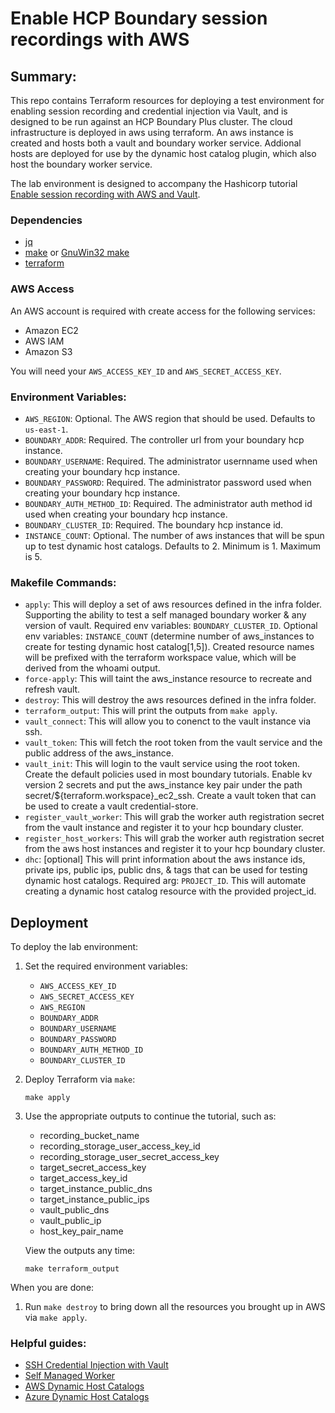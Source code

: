 # Enable HCP Boundary session recordings with AWS

## Summary:

This repo contains Terraform resources for deploying a test environment for
enabling session recording and credential injection via Vault, and is designed
to be run against an HCP Boundary Plus cluster. The cloud infrastructure is
deployed in aws using terraform. An aws instance is created and hosts both a
vault and boundary worker service. Addional hosts are deployed for use by the
dynamic host catalog plugin, which also host the boundary worker service.

The lab environment is designed to accompany the Hashicorp tutorial [Enable
session recording with AWS and
Vault](https://learn.hashicorp.com/tutorials/boundary/host-management/aws-session-rec-vault).

### Dependencies

- [jq](https://stedolan.github.io/jq/download/)
- [make](https://www.gnu.org/software/make/) or [GnuWin32
  make](https://gnuwin32.sourceforge.net/packages/make.htm)
- [terraform](https://developer.hashicorp.com/terraform/tutorials/aws-get-started/install-cli)

### AWS Access

An AWS account is required with create access for the following services:
  - Amazon EC2
  - AWS IAM
  - Amazon S3

You will need your `AWS_ACCESS_KEY_ID` and `AWS_SECRET_ACCESS_KEY`.

### Environment Variables:

- `AWS_REGION`: Optional. The AWS region that should be used. Defaults to
  `us-east-1`.
- `BOUNDARY_ADDR`: Required. The controller url from your boundary hcp instance.
- `BOUNDARY_USERNAME`: Required. The administrator usernname used when creating
  your boundary hcp instance.
- `BOUNDARY_PASSWORD`: Required. The administrator password used when creating
  your boundary hcp instance.
- `BOUNDARY_AUTH_METHOD_ID`: Required. The administrator auth method id used
  when creating your boundary hcp instance.
- `BOUNDARY_CLUSTER_ID`: Required. The boundary hcp instance id.
- `INSTANCE_COUNT`: Optional. The number of aws instances that will be spun up
  to test dynamic host catalogs. Defaults to 2. Minimum is 1. Maximum is 5.

### Makefile Commands:

- `apply`: This will deploy a set of aws resources defined in the infra folder.
  Supporting the ability to test a self managed boundary worker & any version of
  vault. Required env variables: `BOUNDARY_CLUSTER_ID`. Optional env variables:
  `INSTANCE_COUNT` (determine number of aws_instances to create for testing
  dynamic host catalog[1,5]). Created resource names will be prefixed with the
  terraform workspace value, which will be derived from the whoami output.
- `force-apply`: This will taint the aws_instance resource to recreate and
  refresh vault.
- `destroy`: This will destroy the aws resources defined in the infra folder.
- `terraform_output`: This will print the outputs from `make apply`.
- `vault_connect`: This will allow you to conenct to the vault instance via ssh.
- `vault_token`: This will fetch the root token from the vault service and the
  public address of the aws_instance.
- `vault_init`: This will login to the vault service using the root token.
  Create the default policies used in most boundary tutorials. Enable kv version
  2 secrets and put the aws_instance key pair under the path
  secret/${terraform.workspace}_ec2_ssh. Create a vault token that can be used
  to create a vault credential-store.
- `register_vault_worker`: This will grab the worker auth registration secret
  from the vault instance and register it to your hcp boundary cluster.
- `register_host_workers`: This will grab the worker auth registration secret
  from the aws host instances and register it to your hcp boundary cluster.
- `dhc`: [optional] This will print information about the aws instance ids,
  private ips, public ips, public dns, & tags that can be used for testing
  dynamic host catalogs. Required arg: `PROJECT_ID`. This will automate creating
  a dynamic host catalog resource with the provided project_id.

## Deployment

To deploy the lab environment:

1. Set the required environment variables:
   - `AWS_ACCESS_KEY_ID`
   - `AWS_SECRET_ACCESS_KEY`
   - `AWS_REGION`
   - `BOUNDARY_ADDR`
   - `BOUNDARY_USERNAME`
   - `BOUNDARY_PASSWORD`
   - `BOUNDARY_AUTH_METHOD_ID`
   - `BOUNDARY_CLUSTER_ID`

1. Deploy Terraform via `make`:
   ```shell
   make apply
   ```

1. Use the appropriate outputs to continue the tutorial, such as:
   - recording_bucket_name
   - recording_storage_user_access_key_id
   - recording_storage_user_secret_access_key
   - target_secret_access_key
   - target_access_key_id
   - target_instance_public_dns
   - target_instance_public_ips
   - vault_public_dns
   - vault_public_ip
   - host_key_pair_name

   View the outputs any time:

   ```shell
   make terraform_output
   ```

When you are done:
1.  Run `make destroy` to bring down all the resources you brought up in AWS via
    `make apply`.

### Helpful guides:

- [SSH Credential Injection with
  Vault](https://developer.hashicorp.com/boundary/tutorials/credential-management/hcp-private-vault-cred-injection)
- [Self Managed
  Worker](https://developer.hashicorp.com/boundary/tutorials/hcp-administration/hcp-manage-workers)
- [AWS Dynamic Host
  Catalogs](https://developer.hashicorp.com/boundary/tutorials/host-management/aws-host-catalogs)
- [Azure Dynamic Host
  Catalogs](https://developer.hashicorp.com/boundary/tutorials/host-management/azure-host-catalogs)
